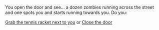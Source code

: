
You open the door and see...
a dozen zombies running across the street and one spots you and starts running towards you.
Do you:

[Grab the tennis racket next to you](grab-racket.md) or [Close the door](close-door.md)